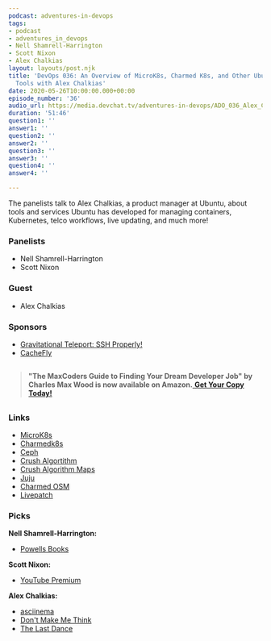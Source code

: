 ```yaml
---
podcast: adventures-in-devops
tags:
- podcast
- adventures_in_devops
- Nell Shamrell-Harrington
- Scott Nixon
- Alex Chalkias
layout: layouts/post.njk
title: 'DevOps 036: An Overview of MicroK8s, Charmed K8s, and Other Ubuntu Infrastructure
  Tools with Alex Chalkias'
date: 2020-05-26T10:00:00.000+00:00
episode_number: '36'
audio_url: https://media.devchat.tv/adventures-in-devops/ADO_036_Alex_Chalikias.mp3
duration: '51:46'
question1: ''
answer1: ''
question2: ''
answer2: ''
question3: ''
answer3: ''
question4: ''
answer4: ''

---
```

The panelists talk to Alex Chalkias, a product manager at Ubuntu, about tools and services Ubuntu has developed for managing containers, Kubernetes, telco workflows, live updating, and much more!

### **Panelists**

* Nell Shamrell-Harrington
* Scott Nixon

### **Guest**

* Alex Chalkias

### **Sponsors**

* [Gravitational Teleport: SSH Properly!](https://gravitational.com/teleport)
* [CacheFly](https://www.cachefly.com/)

## 

> **"The MaxCoders Guide to Finding Your Dream Developer Job" by Charles Max Wood is now available on Amazon.**[ **Get Your Copy Today!**](https://www.amazon.com/gp/product/B081MBL5C9/ref=as_li_ss_tl?ie=UTF8&linkCode=sl1&tag=devchattv-20&linkId=9d61363241636e2546ef46abba198746&language=en_US)

## 

### **Links**

* [MicroK8s](https://microk8s.io/)
* [Charmedk8s](https://ubuntu.com/kubernetes/features)
* [Ceph](https://ubuntu.com/ceph)
* [Crush Algortithm](https://ubuntu.com/ceph)
* [Crush Algorithm Maps](https://docs.ceph.com/docs/master/rados/operations/crush-map/)
* [Juju](https://jaas.ai/)
* [Charmed OSM](https://ubuntu.com/blog/canonical-introduces-charmed-osm-to-enable-telcos-with-network-functions-management-and-orchestration)
* [Livepatch](https://ubuntu.com/livepatch)

### **Picks**

**Nell Shamrell-Harrington:**

* [Powells Books](https://www.powells.com/)

**Scott Nixon:**

* [YouTube Premium](https://www.youtube.com/premium)

**Alex Chalkias:**

* [asciinema](https://asciinema.org/)
* [Don't Make Me Think](https://www.amazon.com/Dont-Make-Me-Think-Usability/dp/0321344758/ref=sr_1_2?dchild=1&keywords=don%27t+make+me+think&qid=1587743811&sr=8-2)
* [The Last Dance](https://www.espn.com/nba/story/_/id/28973557/the-last-dance-updates-untold-story-michael-jordan-chicago-bulls)